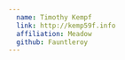 ```yaml
---
  name: Timothy Kempf
  link: http://kemp59f.info
  affiliation: Meadow
  github: Fauntleroy
---
```

